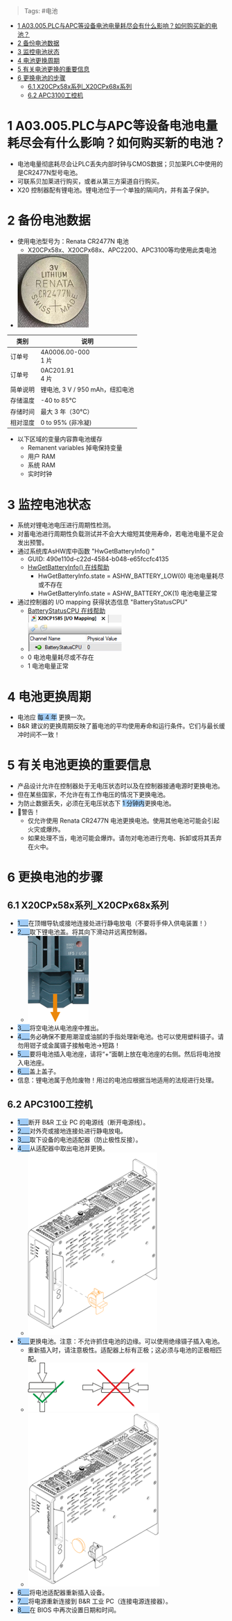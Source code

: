 > Tags: #电池

- [1 A03.005.PLC与APC等设备电池电量耗尽会有什么影响？如何购买新的电池？](#_1-a03005plc%E4%B8%8Eapc%E7%AD%89%E8%AE%BE%E5%A4%87%E7%94%B5%E6%B1%A0%E7%94%B5%E9%87%8F%E8%80%97%E5%B0%BD%E4%BC%9A%E6%9C%89%E4%BB%80%E4%B9%88%E5%BD%B1%E5%93%8D%EF%BC%9F%E5%A6%82%E4%BD%95%E8%B4%AD%E4%B9%B0%E6%96%B0%E7%9A%84%E7%94%B5%E6%B1%A0%EF%BC%9F)
- [2 备份电池数据](#_2-%E5%A4%87%E4%BB%BD%E7%94%B5%E6%B1%A0%E6%95%B0%E6%8D%AE)
- [3 监控电池状态](#_3-%E7%9B%91%E6%8E%A7%E7%94%B5%E6%B1%A0%E7%8A%B6%E6%80%81)
- [4 电池更换周期](#_4-%E7%94%B5%E6%B1%A0%E6%9B%B4%E6%8D%A2%E5%91%A8%E6%9C%9F)
- [5 有关电池更换的重要信息](#_5-%E6%9C%89%E5%85%B3%E7%94%B5%E6%B1%A0%E6%9B%B4%E6%8D%A2%E7%9A%84%E9%87%8D%E8%A6%81%E4%BF%A1%E6%81%AF)
- [6 更换电池的步骤](#_6-%E6%9B%B4%E6%8D%A2%E7%94%B5%E6%B1%A0%E7%9A%84%E6%AD%A5%E9%AA%A4)
	- [6.1 X20CPx58x系列_X20CPx68x系列](#_61-x20cpx58x%E7%B3%BB%E5%88%97_x20cpx68x%E7%B3%BB%E5%88%97)
	- [6.2 APC3100工控机](#_62-apc3100%E5%B7%A5%E6%8E%A7%E6%9C%BA)

# 1 A03.005.PLC与APC等设备电池电量耗尽会有什么影响？如何购买新的电池？

- 电池电量彻底耗尽会让PLC丢失内部时钟与CMOS数据；贝加莱PLC中使用的是CR2477N型号电池。
- 可联系贝加莱进行购买，或者从第三方渠道自行购买。
- X20 控制器配有锂电池。锂电池位于一个单独的隔间内，并有盖子保护。

# 2 备份电池数据

- 使用电池型号为：Renata CR2477N 电池
    - X20CPx58x、X20CPx68x、APC2200、APC3100等均使用此类电池
- ![](FILES/005PLC电池电量耗尽会有什么影响？如何购买新的电池/image-20240725140346219.png)

| 类别   | 说明                      |
| ---- | ----------------------- |
| 订单号  | 4A0006.00-000<br>1 片    |
| 订单号  | 0AC201.91<br>4 片        |
| 简单说明 | 锂电池, 3 V / 950 mAh，纽扣电池 |
| 存储温度 | -40 to 85°C             |
| 存储时间 | 最大 3 年（30°C）            |
| 相对湿度 | 0 to 95% (非冷凝)          |

- 以下区域的变量内容靠电池缓存
    - Remanent variables 掉电保持变量
    - 用户 RAM
    - 系统 RAM
    - 实时时钟

# 3 监控电池状态

- 系统对锂电池电压进行周期性检测。
- 对蓄电池进行周期性负载测试并不会大大缩短其使用寿命，若电池电量不足会发出预警。
- 通过系统库AsHW库中函数 "HwGetBatteryInfo() "
    - GUID: 490e110d-c22d-4584-b048-e65fccfc4135
    - [HwGetBatteryInfo() 在线帮助](https://help.br-automation.com/#/en/4/libraries%2Fashw%2Ffbks%2Fhwgetbatteryinfo.html)
        - HwGetBatteryInfo.state = ASHW_BATTERY_LOW(0) 电池电量耗尽或不存在
        - HwGetBatteryInfo.state = ASHW_BATTERY_OK(1) 电池电量正常
- 通过控制器的 I/O mapping 获得状态信息 "BatteryStatusCPU"
    - [BatteryStatusCPU 在线帮助](https://help.br-automation.com/#/en/4/hardware%2Fx20_technische_information%2Fx20_datenpunkt_allg%2Fbatteriestatuscpu.html)
    - ![](FILES/005PLC电池电量耗尽会有什么影响？如何购买新的电池/image-20240725135708063.png)
    - 0 电池电量耗尽或不存在
    - 1 电池电量正常

# 4 电池更换周期

- 电池应 <span style="background:#A0CCF6">每 4 年</span> 更换一次。
- B&R 建议的更换周期反映了蓄电池的平均使用寿命和运行条件。它们与最长缓冲时间不一致！

# 5 有关电池更换的重要信息

- 产品设计允许在控制器处于无电压状态时以及在控制器接通电源时更换电池。
- 但在某些国家，不允许在有工作电压的情况下更换电池。
- 为防止数据丢失，必须在无电压状态下 <span style="background:#A0CCF6">1 分钟内</span>更换电池。
- 🔴警告！
    - 仅允许使用 Renata CR2477N 电池更换电池。使用其他电池可能会引起火灾或爆炸。
    - 如果处理不当，电池可能会爆炸。请勿对电池进行充电、拆卸或将其丢弃在火中。

# 6 更换电池的步骤

## 6.1 X20CPx58x系列_X20CPx68x系列

- <span style="background:#A0CCF6">1___</span>在顶帽导轨或接地连接处进行静电放电（不要将手伸入供电装置！）
- <span style="background:#A0CCF6">2___</span>取下锂电池盖。将其向下滑动并远离控制器。
    - ![](FILES/005PLC电池电量耗尽会有什么影响？如何购买新的电池/image-20240725140126443.png)
- <span style="background:#A0CCF6">3___</span>将空电池从电池座中推出。
- <span style="background:#A0CCF6">4___</span>务必确保不要用潮湿或油腻的手指处理新电池。也可以使用塑料镊子。请勿用钳子或金属镊子接触电池→短路！
- <span style="background:#A0CCF6">5___</span>要将电池插入电池座，请将“+”面朝上放在电池座的右侧。然后将电池按入电池座。
- <span style="background:#A0CCF6">6___</span>盖上盖子。
- 信息：锂电池属于危险废物！用过的电池应根据当地适用的法规进行处理。

## 6.2 APC3100工控机

 - <span style="background:#A0CCF6">1___</span>断开 B&R 工业 PC 的电源线（断开电源线）。
 - <span style="background:#A0CCF6">2___</span>对外壳或接地连接处进行静电放电。
 - <span style="background:#A0CCF6">3___</span>取下设备的电池适配器（防止极性反接）。
 - <span style="background:#A0CCF6">4___</span>从适配器中取出电池并更换。
     - ![](FILES/005PLC电池电量耗尽会有什么影响？如何购买新的电池/image-20240725145409075.png)
 - <span style="background:#A0CCF6">5___</span>更换电池。注意：不允许抓住电池的边缘。可以使用绝缘镊子插入电池。
     - 重新插入时，请注意极性。适配器上标有正极；这必须与电池的正极相匹配。
     - ![](FILES/005PLC电池电量耗尽会有什么影响？如何购买新的电池/image-20240725145531927.png)
     - ![](FILES/005PLC电池电量耗尽会有什么影响？如何购买新的电池/image-20240725145553341.png)
 - <span style="background:#A0CCF6">6___</span>将电池适配器重新插入设备。
 - <span style="background:#A0CCF6">7___</span>将电源重新连接到 B&R 工业 PC（连接电源连接器）。
 - <span style="background:#A0CCF6">8___</span>在 BIOS 中再次设置日期和时间。
